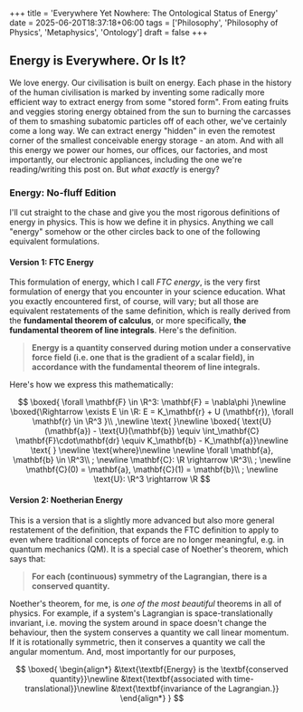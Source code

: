 +++
title = 'Everywhere Yet Nowhere: The Ontological Status of Energy'
date = 2025-06-20T18:37:18+06:00
tags = ['Philosophy', 'Philosophy of Physics', 'Metaphysics', 'Ontology']
draft = false
+++
##  Energy is Everywhere. Or Is It?
We love energy. Our civilisation is built on energy. Each phase in the history of the human civilisation is marked by inventing some radically more efficient way to extract energy from some "stored form". From eating fruits and veggies storing energy obtained from the sun to burning the carcasses of them to smashing subatomic particles off of each other, we've certainly come a long way. We can extract energy "hidden" in even the remotest corner of the smallest conceivable energy storage - an atom. And with all this energy we power our homes, our offices, our factories, and most importantly, our electronic appliances, including the one we're reading/writing this post on. But *what exactly* is energy? 

### Energy: No-fluff Edition
I'll cut straight to the chase and give you the most rigorous definitions of energy in physics. This is how we define it in physics. Anything we call "energy" somehow or the other circles back to one of the following equivalent formulations.

#### Version 1: FTC Energy
This formulation of energy, which I call *FTC energy*, is the very first formulation of energy that you encounter in your science education. What you exactly encountered first, of course, will vary; but all those are equivalent restatements of the same definition, which is really derived from the **fundamental theorem of calculus**, or more specifically, **the fundamental theorem of line integrals**. Here's the definition.

> **Energy is a quantity conserved during motion under a conservative force field (i.e. one that is the gradient of a scalar field), in accordance with the fundamental theorem of line integrals.**

Here's how we express this mathematically:

$$
\boxed{
\forall \mathbf{F} \in \R^3: \mathbf{F} = \nabla\phi
}\newline
\boxed{\Rightarrow \exists E \in \R: E = K_\mathbf{r} + U (\mathbf{r}), \forall \mathbf{r} \in \R^3
}\\ ,\newline
\text{ }\newline
\boxed{
\text{U}(\mathbf{a}) - \text{U}(\mathbf{b}) \equiv \int_\mathbf{C} \mathbf{F}\cdot\mathbf{dr} \equiv K_\mathbf{b} - K_\mathbf{a}}\newline
\text{ } \newline
\text{where}\newline 
\newline \forall \mathbf{a}, \mathbf{b} \in \R^3\\ ; \newline \mathbf{C}: \R \rightarrow \R^3\\ ; \newline \mathbf{C}(0) = \mathbf{a}, \mathbf{C}(1) = \mathbf{b}\\ ; \newline
\text{U}: \R^3 \rightarrow \R
$$

#### Version 2: Noetherian Energy
This is a version that is a slightly more advanced but also more general restatement of the definition, that expands the FTC definition to apply to even where traditional concepts of force are no longer meaningful, e.g. in quantum mechanics (QM). It is a special case of Noether's theorem, which says that:

> **For each (continuous) symmetry of the Lagrangian, there is a conserved quantity.**

Noether's theorem, for me, is *one of the most beautiful* theorems in all of physics. For example, if a system's Lagrangian is space-translationally invariant, i.e. moving the system around in space doesn't change the behaviour, then the system conserves a quantity we call linear momentum. If it is rotationally symmetric, then it conserves a quantity we call the angular momentum. And, most importantly for our purposes,

$$
\boxed{
\begin{align*}
&\text{\textbf{Energy} is the \textbf{conserved quantity}}\newline
&\text{\textbf{associated with time-translational}}\newline
&\text{\textbf{invariance of the Lagrangian.}}
\end{align*}
}
$$
